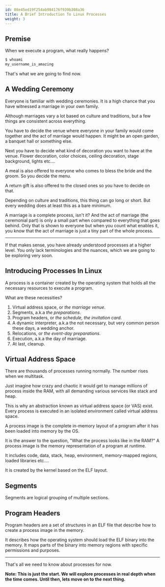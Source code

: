```yaml
---
id: 08e45ed19f254ab984176f939b308a36
title: A Brief Introduction To Linux Processes
weight: 3
---
```


## Premise

When we execute a program, what really happens?

```bash
$ whoami
my_username_is_amazing
```

That's what we are going to find now.

## A Wedding Ceremony

Everyone is familiar with wedding ceremonies. It is a high chance that you have witnessed a marriage in your own family.

Although marriages vary a lot based on culture and traditions, but a few things are consistent across everything.

You have to decide the venue where everyone in your family would come together and the act of marriage would happen. It might be an open garden, a banquet hall or something else.

Next you have to decide what kind of decoration you want to have at the venue. Flower decoration, color choices, ceiling decoration, stage background, lights etc....

A meal is also offered to everyone who comes to bless the bride and the groom. So you decide the menu.

A return gift is also offered to the closed ones so you have to decide on that.

Depending on culture and traditions, this thing can go long or short. But every wedding does at least this as a bare minimum.

A marriage is a complete process, isn't it? And the act of marriage (the ceremonial part) is only a small part when compared to everything that goes behind. Only that is shown to everyone but when you count what enables it, you know that the act of marriage is just a tiny part of the whole process.

***

If that makes sense, you have already understood processes at a higher level. You only lack terminologies and the nuances, which we are going to be exploring very soon.

## Introducing Processes In Linux

A process is a container created by the operating system that holds all the necessary resources to execute a program.

What are these necessities?

1. Virtual address space, or _the marriage venue_.
2. Segments, a.k.a _the preparations_.
3. Program headers, or _the schedule, the invitation card_.
4. A dynamic interpreter, a.k.a the not necessary, but very common person these days, a wedding anchor.
5. Relocations, or _the event-day preparations_.
6. Execution, a.k.a the day of marriage.
7. At last, cleanup.

## Virtual Address Space

There are thousands of processes running normally. The number rises when we multitask.

Just imagine how crazy and chaotic it would get to manage millions of process inside the RAM, with all demanding various services like stack and heap.

This is why an abstraction known as virtual address space (or VAS) exist. Every process is executed in an isolated environment called virtual address space.

A process image is the complete in-memory layout of a program after it has been loaded into memory by the OS.

It is the answer to the question, "What the process looks like in the RAM?" A process image is the memory representation of a program at runtime.

It includes code, data, stack, heap, environment, memory-mapped regions, loaded libraries etc....

It is created by the kernel based on the ELF layout.

## Segments

Segments are logical grouping of multiple sections.

## Program Headers

Program headers are a set of structures in an ELF file that describe how to create a process image in the memory.

It describes how the operating system should load the ELF binary into the memory. It maps parts of the binary into memory regions with specific permissions and purposes.

***

That's all we need to know about processes for now.

**Note: This is just the start. We will explore processes in real depth when the time comes. Until then, lets move on to the next thing.**